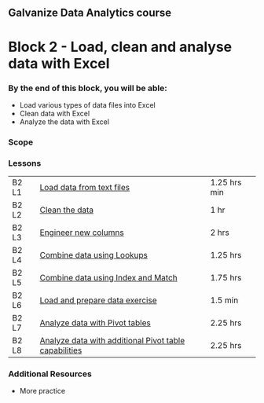## Galvanize Data Analytics course
# Block 2 - Load, clean and analyse data with Excel

### By the end of this block, you will be able:

* Load various types of data files into Excel
* Clean data with Excel
* Analyze the data with Excel 

### Scope 


### Lessons
|  |  | |
|----|-------|-------|
|B2 L1 | [Load data from text files](B2_L1-Load_data_from_text_files.md)|1.25 hrs min|
|B2 L2 | [Clean the data](B2_L2-Clean_the_data.md)|1 hr|
|B2 L3 | [Engineer new columns](B2_L3-Engineer_new_columns.md)|2 hrs|
|B2 L4 | [Combine data using Lookups](B2_L4-Combine_data_using_Lookups.md)|1.25 hrs|
|B2 L5 | [Combine data using Index and Match](B2_L5-Combine_data_using_Index_Match.md)|1.75 hrs|
|B2 L6 | [Load and prepare data exercise](B2_L6-Load_prepare_data_exercise.md)|1.5 min|
|B2 L7 | [Analyze data with Pivot tables](B2_L7-Analyze_data_with_pivot_tables.md)|2.25 hrs|
|B2 L8 | [Analyze data with additional Pivot table capabilities](B2_L8-Additional_Pivot_capabilities.md)|2.25 hrs|

### Additional Resources

* More practice
